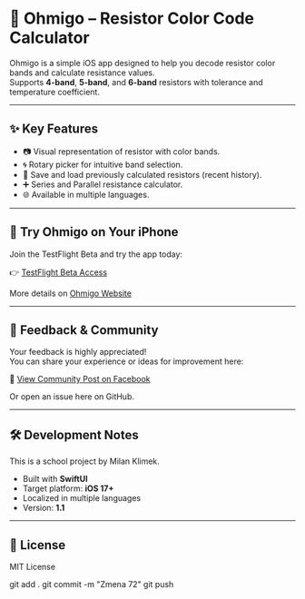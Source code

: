 # 🎨 Ohmigo – Resistor Color Code Calculator

Ohmigo is a simple iOS app designed to help you decode resistor color bands and calculate resistance values.  
Supports **4-band**, **5-band**, and **6-band** resistors with tolerance and temperature coefficient.

---

## ✨ Key Features
- 📷 Visual representation of resistor with color bands.
- 🌀 Rotary picker for intuitive band selection.
- 💾 Save and load previously calculated resistors (recent history).
- ➕ Series and Parallel resistance calculator.
- 🌐 Available in multiple languages.

---

## 🚀 Try Ohmigo on Your iPhone

Join the TestFlight Beta and try the app today:

👉 [TestFlight Beta Access](https://testflight.apple.com/join/K5CcURjR)

More details on [Ohmigo Website](https://klimek-milan.github.io/ohmigo/)

---

## 💬 Feedback & Community

Your feedback is highly appreciated!  
You can share your experience or ideas for improvement here:

📣 [View Community Post on Facebook](https://facebook.com/groups/programatori/permalink/123456789/) <!-- replace this with the real link -->

Or open an issue here on GitHub.

---

## 🛠️ Development Notes

This is a school project by Milan Klimek.

- Built with **SwiftUI**
- Target platform: **iOS 17+**
- Localized in multiple languages
- Version: **1.1**

---

## 📄 License

MIT License


git add .
git commit -m "Zmena 72"
git push